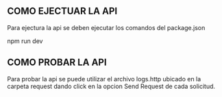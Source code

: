 ## COMO EJECTUAR LA API ##

Para ejectura la api se deben ejecutar los comandos del package.json

npm run dev

## COMO PROBAR LA API ##

Para probar la api se puede utilizar el archivo logs.http ubicado en la carpeta request dando click en la opcion Send Request de cada solicitud.
